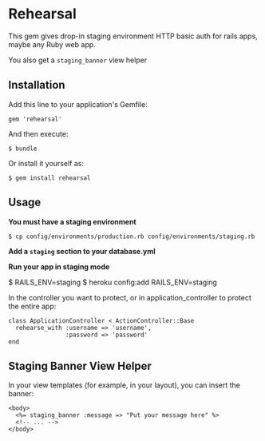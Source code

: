# Rehearsal

This gem gives drop-in staging environment HTTP basic auth for rails apps, maybe any Ruby web app.

You also get a `staging_banner` view helper

## Installation

Add this line to your application's Gemfile:

    gem 'rehearsal'

And then execute:

    $ bundle

Or install it yourself as:

    $ gem install rehearsal

## Usage

**You must have a staging environment**

    $ cp config/environments/production.rb config/environments/staging.rb

**Add a `staging` section to your database.yml**

**Run your app in staging mode**

   $ RAILS_ENV=staging
   $ heroku config:add RAILS_ENV=staging

In the controller you want to protect, or in application_controller to protect the entire app:

    class ApplicationController < ActionController::Base
      rehearse_with :username => 'username',
                    :password => 'password'
    end

## Staging Banner View Helper

In your view templates (for example, in your layout), you can insert the banner:

    <body>
      <%= staging_banner :message => "Put your message here" %>
      <!-- ... -->
    </body>
